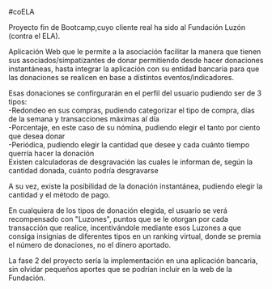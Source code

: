 
#coELA

Proyecto fin de Bootcamp,cuyo cliente real ha sido al Fundación Luzón (contra el ELA). 

Aplicación Web que le permite a la asociación facilitar la manera que tienen sus asociados/simpatizantes de donar permitiendo desde hacer donaciones instantáneas, hasta integrar la aplicación con su entidad bancaria para que las donaciones se realicen en base a distintos eventos/indicadores.

Esas donaciones se confirgurarán en el perfil del usuario pudiendo ser de 3 tipos:  
-Redondeo en sus compras, pudiendo categorizar el tipo de compra, días de la semana y transacciones máximas al día  
-Porcentaje, en este caso de su nómina, pudiendo elegir el tanto por ciento que desea donar  
-Periódica, pudiendo elegir la cantidad que desee y cada cuánto tiempo querría hacer la donación  
Existen calculadoras de desgravación las cuales le informan de, según la cantidad donada, cuánto podría desgravarse  

A su vez, existe la posibilidad de la donación instantánea, pudiendo elegir la cantidad y el método de pago.

En cualquiera de los tipos de donación elegida, el usuario se verá recompensado con "Luzones", puntos que se le otorgan por cada transacción que realice, incentivándole mediante esos Luzones a que consiga insignias de diferentes tipos en un ranking virtual, donde se premia el número de donaciones, no el dinero aportado.

La fase 2 del proyecto sería la implementación en una aplicación bancaria, sin olvidar pequeños aportes que se podrían incluir en la web de la Fundación.
